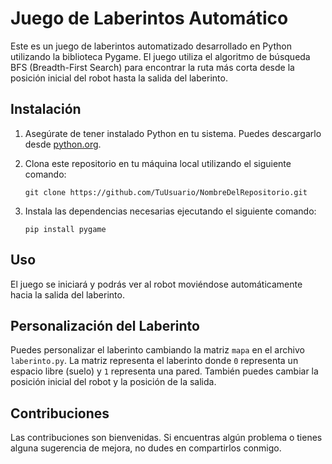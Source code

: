 # Juego de Laberintos Automático

Este es un juego de laberintos automatizado desarrollado en Python utilizando la biblioteca Pygame. El juego utiliza el algoritmo de búsqueda BFS (Breadth-First Search) para encontrar la ruta más corta desde la posición inicial del robot hasta la salida del laberinto.

## Instalación

1. Asegúrate de tener instalado Python en tu sistema. Puedes descargarlo desde [python.org](https://www.python.org/downloads/).
2. Clona este repositorio en tu máquina local utilizando el siguiente comando:

    ```
    git clone https://github.com/TuUsuario/NombreDelRepositorio.git
    ```

3. Instala las dependencias necesarias ejecutando el siguiente comando:

    ```
    pip install pygame
    ```

## Uso

El juego se iniciará y podrás ver al robot moviéndose automáticamente hacia la salida del laberinto.

## Personalización del Laberinto

Puedes personalizar el laberinto cambiando la matriz `mapa` en el archivo `laberinto.py`. La matriz representa el laberinto donde `0` representa un espacio libre (suelo) y `1` representa una pared. También puedes cambiar la posición inicial del robot y la posición de la salida.

## Contribuciones

Las contribuciones son bienvenidas. Si encuentras algún problema o tienes alguna sugerencia de mejora, no dudes en compartirlos conmigo.
